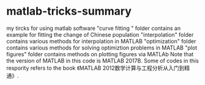 ﻿# matlab-tricks-summary
my tircks for using matlab software
"curve fitting " folder contains an example for fitting the change of Chinese population
"interpolation" folder contains various methods for interpolation in MATLAB
"optimization" folder contains various methods for solving optimiztion problems in MATLAB
"plot figures" folder contains methods on plotting figures via MATLAb
Note that the version of MATLAB in this code is MATLAB 2017B.
Some of codes in this respority refers to the book 《MATLAB 2012数学计算与工程分析从入门到精通》.
